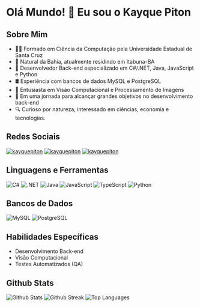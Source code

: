 # Olá Mundo! 👋 Eu sou o Kayque Piton

## Sobre Mim
- 👨‍💻 Formado em Ciência da Computação pela Universidade Estadual de Santa Cruz
- 📍 Natural da Bahia, atualmente residindo em Itabuna-BA
- 🌱 Desenvolvedor Back-end especializado em C#/.NET, Java, JavaScript e Python
- 🛢️ Experiência com bancos de dados MySQL e PostgreSQL
- 🤖 Entusiasta em Visão Computacional e Processamento de Imagens
- 🔭 Em uma jornada para alcançar grandes objetivos no desenvolvimento back-end
- 🔍 Curioso por natureza, interessado em ciências, economia e tecnologias.

## Redes Sociais
<p align="left">
<a href="https://linkedin.com/in/kayquepiton" target="blank"><img src="https://skillicons.dev/icons?i=linkedin" alt="kayquepiton" /></a>
<a href="https://instagram.com/kayquepiton" target="blank"><img src="https://skillicons.dev/icons?i=instagram" alt="kayquepiton" /></a>
<a href="https://github.com/kayquepiton" target="blank"><img src="https://skillicons.dev/icons?i=github" alt="kayquepiton" /></a>
</p>

## Linguagens e Ferramentas
![C#](https://skillicons.dev/icons?i=cs)
![.NET](https://skillicons.dev/icons?i=dotnet)
![Java](https://skillicons.dev/icons?i=java)
![JavaScript](https://skillicons.dev/icons?i=javascript)
![TypeScript](https://skillicons.dev/icons?i=typescript)
![Python](https://skillicons.dev/icons?i=python)

## Bancos de Dados
![MySQL](https://skillicons.dev/icons?i=mysql)
![PostgreSQL](https://skillicons.dev/icons?i=postgresql)

## Habilidades Específicas
- Desenvolvimento Back-end
- Visão Computacional
- Testes Automatizados (QA)

## Github Stats
![Github Stats](https://github-readme-stats.vercel.app/api?username=kayquepiton&show_icons=true&include_all_commits=true&count_private=true&theme=dracula&rank_icon=github)
![Github Streak](http://github-readme-streak-stats.herokuapp.com?user=kayquepiton&theme=dracula)
![Top Languages](https://github-readme-stats.vercel.app/api/top-langs/?username=kayquepiton&show_icons=true&theme=dracula&layout=compact)
